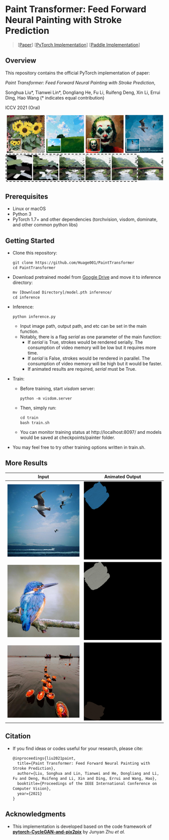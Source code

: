 # Paint Transformer: Feed Forward Neural Painting with Stroke Prediction

> [[Paper](https://arxiv.org/abs/2108.03798)] [[PyTorch Implementation](https://github.com/Huage001/PaintTransformer)] [[Paddle Implementation](https://github.com/PaddlePaddle/PaddleGAN)]

## Overview

This repository contains the official PyTorch implementation of paper:

*Paint Transformer: Feed Forward Neural Painting with Stroke Prediction*,

Songhua Liu\*, Tianwei Lin\*, Dongliang He, Fu Li, Ruifeng Deng, Xin Li, Errui Ding, Hao Wang (* indicates equal contribution)

ICCV 2021 (Oral)

![](picture/picture.png)

## Prerequisites

* Linux or macOS
* Python 3
* PyTorch 1.7+ and other dependencies (torchvision, visdom, dominate, and other common python libs)

## Getting Started

* Clone this repository:

  ```shell
  git clone https://github.com/Huage001/PaintTransformer
  cd PaintTransformer
  ```

* Download pretrained model from [Google Drive](https://drive.google.com/file/d/1NDD54BLligyr8tzo8QGI5eihZisXK1nq/view?usp=sharing) and move it to inference directory:

  ```shell
  mv [Download Directory]/model.pth inference/
  cd inference
  ```

* Inference: 

  ```shell
  python inference.py
  ```

  * Input image path, output path, and etc can be set in the main function.
  * Notably, there is a flag *serial* as one parameter of the main function:
    * If *serial* is True, strokes would be rendered serially. The consumption of video memory will be low but it requires more time.
    * If *serial* is False, strokes would be rendered in parallel. The consumption of video memory will be high but it would be faster.
    * If animated results are required, *serial* must be True.

* Train:

  * Before training, start *visdom* server:

    ```shell
    python -m visdom.server
    ```

  * Then, simply run: 

    ```shell
    cd train
    bash train.sh
    ```

  * You can monitor training status at http://localhost:8097/ and models would be saved at checkpoints/painter folder.

* You may feel free to try other training options written in train.sh. 

## More Results

Input             |  Animated Output
:-------------------------:|:-------------------------:
![](picture/1.jpg)  |  ![](picture/1.gif)
![](picture/2.jpg)  |  ![](picture/2.gif)
![](picture/3.jpg)  |  ![](picture/3.gif)

## Citation

* If you find ideas or codes useful for your research, please cite:

  ```
  @inproceedings{liu2021paint,
    title={Paint Transformer: Feed Forward Neural Painting with Stroke Prediction},
    author={Liu, Songhua and Lin, Tianwei and He, Dongliang and Li, Fu and Deng, Ruifeng and Li, Xin and Ding, Errui and Wang, Hao},
    booktitle={Proceedings of the IEEE International Conference on Computer Vision},
    year={2021}
  }
  ```

## Acknowledgments

* This implementation is developed based on the code framework of **[pytorch-CycleGAN-and-pix2pix](https://github.com/junyanz/pytorch-CycleGAN-and-pix2pix)** by Junyan Zhu *et al.*
